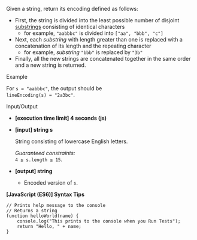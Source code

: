 Given a string, return its encoding defined as follows:

- First, the string is divided into the least possible number of disjoint
  [substrings](keyword://substring) consisting of identical characters
  - for example, `"aabbbc"` is divided into `["aa", "bbb", "c"]`
- Next, each _substring_ with length greater than one is replaced with a concatenation of
  its length and the repeating character
  - for example, _substring_ `"bbb"` is replaced by `"3b"`
- Finally, all the new strings are concatenated together in the same order and a new
  string is returned.

Example

For `s = "aabbbc"`, the output should be  
`lineEncoding(s) = "2a3bc"`.

Input/Output

- **\[execution time limit\] 4 seconds (js)**

- **\[input\] string s**

  String consisting of lowercase English letters.

  _Guaranteed constraints:_  
  `4 ≤ s.length ≤ 15`.

- **\[output\] string**

  - Encoded version of `s`.

**\[JavaScript (ES6)\] Syntax Tips**

    // Prints help message to the console
    // Returns a string
    function helloWorld(name) {
        console.log("This prints to the console when you Run Tests");
        return "Hello, " + name;
    }
